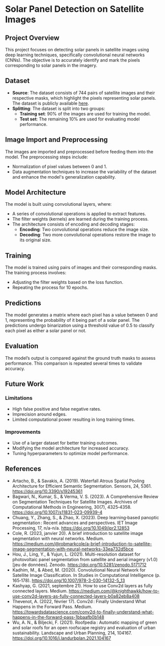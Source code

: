 # Solar Panel Detection on Satellite Images

## Project Overview

This project focuses on detecting solar panels in satellite images using deep learning techniques, specifically convolutional neural networks (CNNs). The objective is to accurately identify and mark the pixels corresponding to solar panels in the imagery.

## Dataset

- **Source**: The dataset consists of 744 pairs of satellite images and their respective masks, which highlight the pixels representing solar panels. The dataset is publicly available [here](https://github.com/saizk/Deep-Learning-for-Solar-Panel-Recognition).
- **Splitting**: The dataset is split into two groups:
  - **Training set**: 90% of the images are used for training the model.
  - **Test set**: The remaining 10% are used for evaluating model performance.

## Image Import and Preprocessing

The images are imported and preprocessed before feeding them into the model. The preprocessing steps include:

- Normalization of pixel values between 0 and 1.
- Data augmentation techniques to increase the variability of the dataset and enhance the model's generalization capability.

## Model Architecture

The model is built using convolutional layers, where:

- A series of convolutional operations is applied to extract features.
- The filter weights (kernels) are learned during the training process.
- The architecture consists of encoding and decoding stages:
  - **Encoding**: Two convolutional operations reduce the image size.
  - **Decoding**: Two more convolutional operations restore the image to its original size.

## Training

The model is trained using pairs of images and their corresponding masks. The training process involves:

- Adjusting the filter weights based on the loss function.
- Repeating the process for 10 epochs.

## Predictions

The model generates a matrix where each pixel has a value between 0 and 1, representing the probability of it being part of a solar panel. The predictions undergo binarization using a threshold value of 0.5 to classify each pixel as either a solar panel or not.

## Evaluation

The model’s output is compared against the ground truth masks to assess performance. This comparison is repeated several times to validate accuracy.

## Future Work

### Limitations

- High false positive and false negative rates.
- Imprecision around edges.
- Limited computational power resulting in long training times.

### Improvements

- Use of a larger dataset for better training outcomes.
- Modifying the model architecture for increased accuracy.
- Tuning hyperparameters to optimize model performance.

## References

- Artacho, B., & Savakis, A. (2019). Waterfall Atrous Spatial Pooling Architecture for Efficient Semantic Segmentation. Sensors, 24, 5361. https://doi.org/10.3390/s19245361
- Bagwari, N., Kumar, S., & Verma, V. S. (2023). A Comprehensive Review on Segmentation Techniques for Satellite Images. Archives of Computational Methods in Engineering, 30(7), 4325‑4358. https://doi.org/10.1007/s11831-023-09939-4
- Chuang, Y., Zhang, S., & Zhao, X. (2023). Deep learning‐based panoptic segmentation : Recent advances and perspectives. IET Image Processing, 17, n/a-n/a. https://doi.org/10.1049/ipr2.12853
- Cole, R. (2023, janvier 20). A brief introduction to satellite image segmentation with neural networks. Medium. https://medium.com/@robmarkcole/a-brief-introduction-to-satellite-image-segmentation-with-neural-networks-33ea732d5bce
- Hou, J., Ling, Y., & Yujun, L. (2021). Multi-resolution dataset for photovoltaic panel segmentation from satellite and aerial imagery (v1.0) [jeu de données]. Zenodo. https://doi.org/10.5281/zenodo.5171712
- Kadhim, M., & Abed, M. (2020). Convolutional Neural Network for Satellite Image Classification. In Studies in Computational Intelligence (p. 165‑178). https://doi.org/10.1007/978-3-030-14132-5_13
- Kashyap, G. (2021, septembre 21). How to use Conv2d layers as fully connected layers. Medium. https://medium.com/@knighthawkk/how-to-use-conv2d-layers-as-fully-connected-layers-b0a82eb8a408
- Thevenot, A. (2022, février 17). Conv2d : Finally Understand What Happens in the Forward Pass. Medium. https://towardsdatascience.com/conv2d-to-finally-understand-what-happens-in-the-forward-pass-1bbaafb0b148
- Wu, A. N., & Biljecki, F. (2021). Roofpedia : Automatic mapping of green and solar roofs for an open roofscape registry and evaluation of urban sustainability. Landscape and Urban Planning, 214, 104167. https://doi.org/10.1016/j.landurbplan.2021.104167
